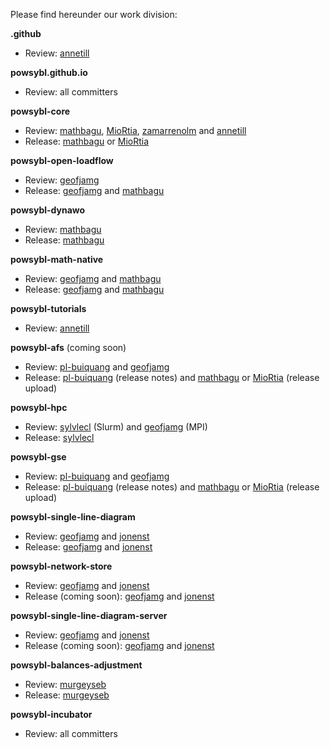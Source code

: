 Please find hereunder our work division:

**.github**
- Review: [annetill](https://github.com/annetill)

**powsybl.github.io**
- Review: all committers

**powsybl-core**
- Review: [mathbagu](https://github.com/mathbagu), [MioRtia](https://github.com/MioRtia), [zamarrenolm](https://github.com/zamarrenolm) and [annetill](https://github.com/annetill)
- Release: [mathbagu](https://github.com/mathbagu) or [MioRtia](https://github.com/MioRtia)

**powsybl-open-loadflow**
- Review: [geofjamg](https://github.com/geofjamg)
- Release: [geofjamg](https://github.com/geofjamg) and [mathbagu](https://github.com/mathbagu)

**powsybl-dynawo**
- Review: [mathbagu](https://github.com/mathbagu)
- Release: [mathbagu](https://github.com/mathbagu)

**powsybl-math-native**
- Review: [geofjamg](https://github.com/geofjamg) and [mathbagu](https://github.com/mathbagu)
- Release: [geofjamg](https://github.com/geofjamg) and [mathbagu](https://github.com/mathbagu)

**powsybl-tutorials**
- Review: [annetill](https://github.com/annetill)

**powsybl-afs**
(coming soon)
- Review: [pl-buiquang](https://github.com/pl-buiquang) and [geofjamg](https://github.com/geofjamg)
- Release: [pl-buiquang](https://github.com/pl-buiquang) (release notes) and [mathbagu](https://github.com/mathbagu) or [MioRtia](https://github.com/MioRtia) (release upload)

**powsybl-hpc**
- Review: [sylvlecl](https://github.com/sylvlecl) (Slurm) and [geofjamg](https://github.com/geofjamg) (MPI)
- Release: [sylvlecl](https://github.com/sylvlecl)

**powsybl-gse**
- Review: [pl-buiquang](https://github.com/pl-buiquang) and [geofjamg](https://github.com/geofjamg)
- Release: [pl-buiquang](https://github.com/pl-buiquang) (release notes) and [mathbagu](https://github.com/mathbagu) or [MioRtia](https://github.com/MioRtia) (release upload)

**powsybl-single-line-diagram**
- Review: [geofjamg](https://github.com/geofjamg) and [jonenst](https://github.com/jonenst)
- Release: [geofjamg](https://github.com/geofjamg) and [jonenst](https://github.com/jonenst)

**powsybl-network-store**
- Review: [geofjamg](https://github.com/geofjamg) and [jonenst](https://github.com/jonenst)
- Release (coming soon): [geofjamg](https://github.com/geofjamg) and [jonenst](https://github.com/jonenst)

**powsybl-single-line-diagram-server**
- Review: [geofjamg](https://github.com/geofjamg) and [jonenst](https://github.com/jonenst)
- Release (coming soon): [geofjamg](https://github.com/geofjamg) and [jonenst](https://github.com/jonenst)

**powsybl-balances-adjustment**
- Review: [murgeyseb](https://github.com/murgeyseb)
- Release: [murgeyseb](https://github.com/murgeyseb)

**powsybl-incubator**
- Review: all committers
